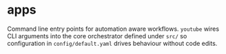 # apps

Command line entry points for automation aware workflows. `youtube` wires CLI arguments into the core orchestrator defined under `src/` so configuration in `config/default.yaml` drives behaviour without code edits.
